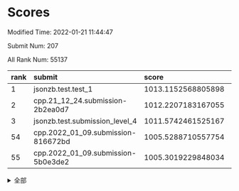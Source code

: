 # Scores

Modified Time: 2022-01-21 11:44:47

Submit Num: 207

All Rank Num: 55137

| rank |               submit               |       score        |       sigma        | pk_num |
| :--- | :--------------------------------- | :----------------- | :----------------- | :----- |
| 1    | jsonzb.test.test_1                 | 1013.1152568805898 | 0.8136360312094584 | 1062   |
| 2    | cpp.21_12_24.submission-2b2ea0d7   | 1012.2207183167055 | 0.806162437640916  | 1062   |
| 3    | jsonzb.test.submission_level_4     | 1011.5742461525167 | 0.8036805834889302 | 1067   |
| 54   | cpp.2022_01_09.submission-816672bd | 1005.5288710557754 | 0.7099117250658685 | 1068   |
| 55   | cpp.2022_01_09.submission-5b0e3de2 | 1005.3019229848034 | 0.7169344802009586 | 1067   |


<details>
<summary>全部</summary>

| rank |                 submit                 |       score        |       sigma        | pk_num |
| :--- | :------------------------------------- | :----------------- | :----------------- | :----- |
| 1    | jsonzb.test.test_1                     | 1013.1152568805898 | 0.8136360312094584 | 1062   |
| 2    | cpp.21_12_24.submission-2b2ea0d7       | 1012.2207183167055 | 0.806162437640916  | 1062   |
| 3    | jsonzb.test.submission_level_4         | 1011.5742461525167 | 0.8036805834889302 | 1067   |
| 4    | gobigger.level_3.submission_level_3_42 | 1011.2258618331116 | 0.7845057059521235 | 1066   |
| 5    | gobigger.level_3.submission_level_3_34 | 1010.9828173963572 | 0.7672376833491409 | 1067   |
| 6    | gobigger.level_3.submission_level_3_0  | 1010.9759151563497 | 0.766803187991126  | 1065   |
| 7    | gobigger.level_3.submission_level_3_35 | 1010.7911680006356 | 0.7516269874869225 | 1069   |
| 8    | gobigger.level_3.submission_level_3_21 | 1010.7537978236531 | 0.7661582320370617 | 1063   |
| 9    | gobigger.level_3.submission_level_3_19 | 1010.6972316390734 | 0.7741366127456535 | 1066   |
| 10   | gobigger.level_3.submission_level_3_27 | 1010.6751479827483 | 0.7483806269595731 | 1066   |
| 11   | gobigger.level_3.submission_level_3_7  | 1010.6230037742741 | 0.7732890234238387 | 1063   |
| 12   | gobigger.level_3.submission_level_3_49 | 1010.6212997121137 | 0.7580288320821957 | 1066   |
| 13   | gobigger.level_3.submission_level_3_13 | 1010.5446697800412 | 0.7505402488164018 | 1067   |
| 14   | gobigger.level_3.submission_level_3_46 | 1010.4847933600914 | 0.7658232517252012 | 1064   |
| 15   | gobigger.level_3.submission_level_3_40 | 1010.4731015709851 | 0.7699021968904708 | 1067   |
| 16   | gobigger.level_3.submission_level_3_6  | 1010.3789277136544 | 0.7722863318134546 | 1064   |
| 17   | gobigger.level_3.submission_level_3_9  | 1010.3402974981218 | 0.7646327413947976 | 1065   |
| 18   | gobigger.level_3.submission_level_3_45 | 1010.2607956938465 | 0.785968920836518  | 1064   |
| 19   | gobigger.level_3.submission_level_3_25 | 1010.2502441363524 | 0.7487853493133113 | 1060   |
| 20   | gobigger.level_3.submission_level_3_22 | 1009.9893801381123 | 0.7686869343991878 | 1067   |
| 21   | gobigger.level_3.submission_level_3_38 | 1009.9782436866064 | 0.7864979747201288 | 1062   |
| 22   | gobigger.level_3.submission_level_3_48 | 1009.9618620167814 | 0.7863749374534431 | 1063   |
| 23   | gobigger.level_3.submission_level_3_20 | 1009.9112261745413 | 0.7443473511797938 | 1063   |
| 24   | gobigger.level_3.submission_level_3_11 | 1009.8875505213307 | 0.747923936027927  | 1065   |
| 25   | gobigger.level_3.submission_level_3_18 | 1009.7882513823838 | 0.7710647488503434 | 1068   |
| 26   | gobigger.level_3.submission_level_3_16 | 1009.7592107055636 | 0.751345810694472  | 1067   |
| 27   | gobigger.level_3.submission_level_3_31 | 1009.7450913608425 | 0.7397330058365991 | 1065   |
| 28   | gobigger.level_3.submission_level_3_44 | 1009.7419788039206 | 0.7606394973448989 | 1066   |
| 29   | gobigger.level_3.submission_level_3_32 | 1009.7156685912471 | 0.7689249863340436 | 1069   |
| 30   | gobigger.level_3.submission_level_3_14 | 1009.5939573944003 | 0.7391713924388151 | 1068   |
| 31   | gobigger.level_3.submission_level_3_39 | 1009.5602345758728 | 0.747613141588511  | 1069   |
| 32   | gobigger.level_3.submission_level_3_29 | 1009.534358108474  | 0.7708736210877344 | 1073   |
| 33   | gobigger.level_3.submission_level_3_5  | 1009.49494787306   | 0.7610514019630361 | 1057   |
| 34   | gobigger.level_3.submission_level_3_28 | 1009.4680155375814 | 0.7498555254482389 | 1061   |
| 35   | gobigger.level_3.submission_level_3_17 | 1009.4676632721144 | 0.7516968242117847 | 1063   |
| 36   | gobigger.level_3.submission_level_3_4  | 1009.451369283087  | 0.7372267413777293 | 1064   |
| 37   | gobigger.level_3.submission_level_3_36 | 1009.4202388908384 | 0.7581740403390201 | 1058   |
| 38   | gobigger.level_3.submission_level_3_23 | 1009.414160324472  | 0.7499405148515867 | 1066   |
| 39   | gobigger.level_3.submission_level_3_43 | 1009.3980628967495 | 0.7645441389823884 | 1068   |
| 40   | gobigger.level_3.submission_level_3_41 | 1009.2846582425    | 0.731617844124985  | 1067   |
| 41   | gobigger.level_3.submission_level_3_24 | 1009.236428995475  | 0.7346104421249993 | 1061   |
| 42   | gobigger.level_3.submission_level_3_15 | 1009.2004341867045 | 0.7545105624648732 | 1071   |
| 43   | gobigger.level_3.submission_level_3_8  | 1009.1217339234598 | 0.7427365247171576 | 1066   |
| 44   | gobigger.level_3.submission_level_3_2  | 1009.0968147805982 | 0.7369824543071138 | 1068   |
| 45   | gobigger.level_3.submission_level_3_30 | 1009.0822429678836 | 0.7386868614193447 | 1064   |
| 46   | gobigger.level_3.submission_level_3_33 | 1008.858062797994  | 0.7292221129250147 | 1063   |
| 47   | gobigger.level_3.submission_level_3_3  | 1008.8319331638952 | 0.7512415207894944 | 1065   |
| 48   | gobigger.level_3.submission_level_3_1  | 1008.7748067442392 | 0.7691970800654915 | 1066   |
| 49   | gobigger.level_3.submission_level_3_10 | 1008.5196596948037 | 0.7301982507373366 | 1062   |
| 50   | gobigger.level_3.submission_level_3_26 | 1008.4198450462344 | 0.7354384529722628 | 1063   |
| 51   | gobigger.level_3.submission_level_3_12 | 1008.4069683344021 | 0.7611004287913312 | 1063   |
| 52   | gobigger.level_3.submission_level_3_47 | 1008.4050496897063 | 0.757191584676782  | 1067   |
| 53   | gobigger.level_3.submission_level_3_37 | 1008.2098393379904 | 0.7382988536973001 | 1070   |
| 54   | cpp.2022_01_09.submission-816672bd     | 1005.5288710557754 | 0.7099117250658685 | 1068   |
| 55   | cpp.2022_01_09.submission-5b0e3de2     | 1005.3019229848034 | 0.7169344802009586 | 1067   |
| 56   | gobigger.level_1.submission_level_1_24 | 1005.0026247961976 | 0.7246921869512956 | 1063   |
| 57   | gobigger.level_1.submission_level_1_15 | 1004.6839212083198 | 0.7160494791393852 | 1070   |
| 58   | gobigger.level_1.submission_level_1_30 | 1004.287663232551  | 0.7134539479652007 | 1069   |
| 59   | gobigger.level_1.submission_level_1_23 | 1004.145407076599  | 0.7090879486954225 | 1068   |
| 60   | gobigger.level_1.submission_level_1_3  | 1004.136336325871  | 0.7186171046586448 | 1065   |
| 61   | gobigger.level_1.submission_level_1_29 | 1004.051357919211  | 0.7163218087622376 | 1066   |
| 62   | gobigger.level_1.submission_level_1_14 | 1003.9940457436646 | 0.714697591109395  | 1066   |
| 63   | gobigger.level_1.submission_level_1_46 | 1003.9733647372535 | 0.7235349946958017 | 1062   |
| 64   | gobigger.level_1.submission_level_1_48 | 1003.9362455514776 | 0.718015002924937  | 1064   |
| 65   | gobigger.level_1.submission_level_1_41 | 1003.8981932714685 | 0.7126887267071698 | 1069   |
| 66   | gobigger.level_1.submission_level_1_35 | 1003.8695692692105 | 0.7131796885937363 | 1065   |
| 67   | gobigger.level_1.submission_level_1_27 | 1003.8614338923211 | 0.7150415121717008 | 1068   |
| 68   | gobigger.level_1.submission_level_1_20 | 1003.6357786072925 | 0.705683644167886  | 1066   |
| 69   | gobigger.level_1.submission_level_1_34 | 1003.6197010937418 | 0.7028349913551301 | 1068   |
| 70   | gobigger.level_1.submission_level_1_10 | 1003.6148063621513 | 0.7150521284333918 | 1066   |
| 71   | gobigger.level_1.submission_level_1_49 | 1003.5815759279541 | 0.7206625086967985 | 1063   |
| 72   | gobigger.level_1.submission_level_1_16 | 1003.5076269758728 | 0.7193282991257635 | 1066   |
| 73   | gobigger.level_1.submission_level_1_0  | 1003.4936413155091 | 0.7365027429660804 | 1067   |
| 74   | gobigger.level_1.submission_level_1_31 | 1003.4629062359455 | 0.7162287655445583 | 1067   |
| 75   | gobigger.level_1.submission_level_1_39 | 1003.4556550272238 | 0.7138338299371363 | 1069   |
| 76   | gobigger.level_1.submission_level_1_13 | 1003.4251471549192 | 0.7113938207144703 | 1064   |
| 77   | gobigger.level_1.submission_level_1_25 | 1003.4196096716921 | 0.7107621027101753 | 1067   |
| 78   | gobigger.level_1.submission_level_1_7  | 1003.3681787017906 | 0.7115480989312177 | 1063   |
| 79   | gobigger.level_1.submission_level_1_26 | 1003.2375670324467 | 0.7079032303827656 | 1070   |
| 80   | gobigger.level_1.submission_level_1_1  | 1003.2170600825747 | 0.7196075392975626 | 1066   |
| 81   | gobigger.level_1.submission_level_1_33 | 1003.1970598451055 | 0.7115401855474183 | 1059   |
| 82   | gobigger.level_1.submission_level_1_36 | 1003.0330019409419 | 0.723616205189555  | 1059   |
| 83   | gobigger.level_1.submission_level_1_6  | 1002.9894843275197 | 0.725614481296126  | 1063   |
| 84   | gobigger.level_1.submission_level_1_8  | 1002.9586665967931 | 0.7174350166687333 | 1064   |
| 85   | gobigger.level_1.submission_level_1_47 | 1002.9583717008168 | 0.7195033175861464 | 1060   |
| 86   | gobigger.level_1.submission_level_1_28 | 1002.9311546702461 | 0.7168653648459511 | 1066   |
| 87   | gobigger.level_1.submission_level_1_19 | 1002.8955802211759 | 0.7132553626378646 | 1065   |
| 88   | gobigger.level_1.submission_level_1_40 | 1002.8019760818105 | 0.7087910248703785 | 1061   |
| 89   | gobigger.level_1.submission_level_1_45 | 1002.7999289528221 | 0.7167483621929996 | 1063   |
| 90   | gobigger.level_1.submission_level_1_32 | 1002.7841083915615 | 0.7079901786604815 | 1067   |
| 91   | gobigger.level_1.submission_level_1_4  | 1002.7726300176818 | 0.7220735402229845 | 1069   |
| 92   | gobigger.level_1.submission_level_1_12 | 1002.7308598518092 | 0.7119306118540438 | 1064   |
| 93   | gobigger.level_1.submission_level_1_38 | 1002.6503870359044 | 0.7180230285134048 | 1067   |
| 94   | gobigger.level_1.submission_level_1_18 | 1002.6193826519086 | 0.7053634154526301 | 1065   |
| 95   | gobigger.level_1.submission_level_1_17 | 1002.5442627557287 | 0.7184743913154517 | 1065   |
| 96   | gobigger.level_1.submission_level_1_43 | 1002.5401604112743 | 0.7168130274980061 | 1064   |
| 97   | gobigger.level_1.submission_level_1_44 | 1002.5208093667565 | 0.7032185332195843 | 1063   |
| 98   | gobigger.level_1.submission_level_1_9  | 1002.4993999411395 | 0.713839948840965  | 1067   |
| 99   | gobigger.level_1.submission_level_1_22 | 1002.4605304235481 | 0.7161273285114521 | 1073   |
| 100  | gobigger.level_1.submission_level_1_2  | 1002.2721245231733 | 0.7049460013729166 | 1067   |
| 101  | gobigger.level_1.submission_level_1_5  | 1002.2233715128542 | 0.7185401398545946 | 1068   |
| 102  | gobigger.level_1.submission_level_1_37 | 1002.1570807102803 | 0.7066435661637063 | 1063   |
| 103  | gobigger.level_1.submission_level_1_21 | 1002.0832728459321 | 0.7167485722295786 | 1065   |
| 104  | gobigger.level_1.submission_level_1_11 | 1002.004194830497  | 0.7079934469698028 | 1060   |
| 105  | gobigger.level_1.submission_level_1_42 | 1001.6395098570347 | 0.7036292142824924 | 1066   |
| 106  | gobigger.random.submission_random_9    | 997.3553091190656  | 0.6967267094230145 | 1069   |
| 107  | gobigger.random.submission_random_24   | 997.2331972372152  | 0.7007620477652144 | 1068   |
| 108  | gobigger.random.submission_random_20   | 996.8271187645242  | 0.7221725645452164 | 1067   |
| 109  | gobigger.random.submission_random_25   | 996.8106781581248  | 0.7032913574971291 | 1066   |
| 110  | gobigger.random.submission_random_15   | 996.7575766941783  | 0.7165182900601335 | 1060   |
| 111  | gobigger.random.submission_random_26   | 996.7228874489468  | 0.7074780980285852 | 1070   |
| 112  | gobigger.random.submission_random_2    | 996.6476156540881  | 0.7110632278611771 | 1068   |
| 113  | gobigger.random.submission_random_37   | 996.6286470675672  | 0.69989095996825   | 1065   |
| 114  | gobigger.random.submission_random_31   | 996.6132801196215  | 0.7044904480273059 | 1061   |
| 115  | gobigger.random.submission_random_32   | 996.4408345505342  | 0.7224687941994776 | 1068   |
| 116  | gobigger.random.submission_random_18   | 996.4110258495937  | 0.7099546484201259 | 1066   |
| 117  | gobigger.random.submission_random_45   | 996.3730387035067  | 0.7088757534691439 | 1063   |
| 118  | gobigger.random.submission_random_43   | 996.3317540577652  | 0.7014181946448829 | 1066   |
| 119  | gobigger.random.submission_random_19   | 996.3280773802484  | 0.6987142051999904 | 1069   |
| 120  | gobigger.random.submission_random_40   | 996.3077940643125  | 0.702313055541659  | 1067   |
| 121  | gobigger.random.submission_random_14   | 996.281408373499   | 0.708687938589566  | 1067   |
| 122  | gobigger.random.submission_random_17   | 996.2375353872898  | 0.6936829522758513 | 1068   |
| 123  | gobigger.random.submission_random_35   | 996.1977781634126  | 0.7057958703361955 | 1068   |
| 124  | gobigger.random.submission_random_39   | 996.1659987079984  | 0.7165758121620458 | 1069   |
| 125  | gobigger.random.submission_random_23   | 996.1597772360234  | 0.7109525183427639 | 1072   |
| 126  | gobigger.random.submission_random_8    | 996.1482337288245  | 0.7079027531551014 | 1064   |
| 127  | gobigger.random.submission_random_48   | 996.0948141416917  | 0.7066262975072302 | 1065   |
| 128  | gobigger.random.submission_random_44   | 996.0672823878155  | 0.706359809903588  | 1069   |
| 129  | gobigger.random.submission_random_36   | 996.0134941935135  | 0.7171297034448522 | 1068   |
| 130  | gobigger.random.submission_random_16   | 996.0040091197661  | 0.727129373692217  | 1066   |
| 131  | gobigger.random.submission_random_6    | 995.9251961076518  | 0.7106323373791738 | 1065   |
| 132  | gobigger.level_2.submission_level_2_20 | 995.8447528082562  | 0.7224680338125449 | 1063   |
| 133  | gobigger.random.submission_random_7    | 995.832536377603   | 0.7220116763224271 | 1063   |
| 134  | gobigger.random.submission_random_12   | 995.8285916128632  | 0.7057980827959763 | 1067   |
| 135  | gobigger.random.submission_random_21   | 995.8162700765449  | 0.7217554243143423 | 1064   |
| 136  | gobigger.random.submission_random_11   | 995.7858668112442  | 0.7134088169342571 | 1064   |
| 137  | gobigger.random.submission_random_47   | 995.770262148419   | 0.7089080480100638 | 1067   |
| 138  | gobigger.random.submission_random_28   | 995.6495732786033  | 0.7170568250732112 | 1066   |
| 139  | gobigger.random.submission_random_38   | 995.6107342571485  | 0.7118479150695152 | 1062   |
| 140  | gobigger.random.submission_random_27   | 995.5339754060451  | 0.7197977756363139 | 1066   |
| 141  | gobigger.random.submission_random_3    | 995.5299340822926  | 0.7095397477583032 | 1071   |
| 142  | gobigger.random.submission_random_30   | 995.523078986899   | 0.7297382554766023 | 1063   |
| 143  | gobigger.random.submission_random_13   | 995.4656875157358  | 0.7064712444323367 | 1064   |
| 144  | gobigger.random.submission_random_34   | 995.2926425509384  | 0.7132025534745808 | 1068   |
| 145  | gobigger.random.submission_random_10   | 995.2775973568105  | 0.720739507875746  | 1068   |
| 146  | gobigger.random.submission_random_29   | 995.2036183330026  | 0.6999852378400518 | 1066   |
| 147  | gobigger.random.submission_random_5    | 995.1894526465702  | 0.7178397076924803 | 1066   |
| 148  | gobigger.random.submission_random_22   | 995.1873807829404  | 0.705789515734709  | 1066   |
| 149  | gobigger.random.submission_random_33   | 995.1270107081514  | 0.697611739596786  | 1065   |
| 150  | gobigger.random.submission_random_49   | 995.0791760942764  | 0.7242806041451283 | 1065   |
| 151  | gobigger.random.submission_random_41   | 995.0651254614468  | 0.7105005985227136 | 1066   |
| 152  | gobigger.random.submission_random_46   | 995.0369856643401  | 0.7188590950367283 | 1064   |
| 153  | gobigger.random.submission_random_42   | 994.9072225890618  | 0.7141035461250157 | 1064   |
| 154  | gobigger.random.submission_random_4    | 994.8373578747658  | 0.7081950925247734 | 1065   |
| 155  | gobigger.random.submission_random_0    | 994.813987127325   | 0.7262676046886841 | 1069   |
| 156  | gobigger.random.submission_random_1    | 994.718359249663   | 0.7068142861253432 | 1066   |
| 157  | gobigger.level_2.submission_level_2_44 | 994.2137870077711  | 0.7337577262670166 | 1064   |
| 158  | gobigger.level_2.submission_level_2_21 | 993.8476342670301  | 0.7367537523357002 | 1064   |
| 159  | gobigger.level_2.submission_level_2_9  | 993.2368638321288  | 0.7296391398315017 | 1066   |
| 160  | gobigger.level_2.submission_level_2_22 | 993.22040627848    | 0.7249959786694279 | 1069   |
| 161  | gobigger.level_2.submission_level_2_32 | 993.2157885333454  | 0.7469130943875367 | 1063   |
| 162  | gobigger.level_2.submission_level_2_4  | 993.1711107216099  | 0.7349410961827506 | 1061   |
| 163  | gobigger.level_2.submission_level_2_5  | 992.9654447307522  | 0.7415495410821088 | 1062   |
| 164  | gobigger.level_2.submission_level_2_36 | 992.794537978158   | 0.7401527565934937 | 1066   |
| 165  | gobigger.level_2.submission_level_2_23 | 992.7695841498032  | 0.7322397947822727 | 1065   |
| 166  | gobigger.level_2.submission_level_2_45 | 992.6105502795917  | 0.7586223392055189 | 1068   |
| 167  | gobigger.level_2.submission_level_2_29 | 992.605285073659   | 0.7477383184271935 | 1063   |
| 168  | gobigger.level_2.submission_level_2_17 | 992.6036842759692  | 0.7673982560555047 | 1060   |
| 169  | gobigger.level_2.submission_level_2_1  | 992.487683519487   | 0.7363310249104502 | 1072   |
| 170  | gobigger.level_2.submission_level_2_12 | 992.4498797424526  | 0.7372566937999895 | 1069   |
| 171  | gobigger.level_2.submission_level_2_19 | 992.3752817714895  | 0.75073468854715   | 1065   |
| 172  | gobigger.level_2.submission_level_2_6  | 992.3676676635156  | 0.7305390354136001 | 1058   |
| 173  | gobigger.level_2.submission_level_2_31 | 992.3377745027052  | 0.7390327583504525 | 1068   |
| 174  | gobigger.level_2.submission_level_2_14 | 992.323121421591   | 0.7646093056645542 | 1066   |
| 175  | gobigger.level_2.submission_level_2_25 | 992.3057948624888  | 0.7377694556064488 | 1065   |
| 176  | gobigger.level_2.submission_level_2_7  | 992.2990716151528  | 0.7295001369625458 | 1064   |
| 177  | gobigger.level_2.submission_level_2_11 | 992.2988068684177  | 0.744185471106711  | 1064   |
| 178  | gobigger.level_2.submission_level_2_34 | 992.2803646770602  | 0.7504521378223108 | 1074   |
| 179  | gobigger.level_2.submission_level_2_0  | 992.2717817187151  | 0.7437042496888325 | 1066   |
| 180  | gobigger.level_2.submission_level_2_13 | 992.2272240976603  | 0.7466867025918429 | 1066   |
| 181  | gobigger.level_2.submission_level_2_2  | 992.1454299096218  | 0.7395944966488377 | 1071   |
| 182  | gobigger.level_2.submission_level_2_27 | 992.1423610994484  | 0.7431129840739246 | 1068   |
| 183  | gobigger.level_2.submission_level_2_43 | 992.1092715175945  | 0.7298835265324304 | 1064   |
| 184  | gobigger.level_2.submission_level_2_46 | 992.0761330879309  | 0.7559791148133852 | 1065   |
| 185  | gobigger.level_2.submission_level_2_38 | 992.0329747731312  | 0.7297770026510202 | 1068   |
| 186  | gobigger.level_2.submission_level_2_49 | 991.9405098189087  | 0.7448058758211117 | 1060   |
| 187  | gobigger.level_2.submission_level_2_39 | 991.89655408925    | 0.7282357730483359 | 1063   |
| 188  | gobigger.level_2.submission_level_2_24 | 991.8661369303861  | 0.7585538362441253 | 1066   |
| 189  | gobigger.level_2.submission_level_2_18 | 991.8438288829358  | 0.7337806169813582 | 1067   |
| 190  | gobigger.level_2.submission_level_2_15 | 991.8213493442294  | 0.7433483437839988 | 1065   |
| 191  | gobigger.level_2.submission_level_2_40 | 991.8028226631051  | 0.7321869238380191 | 1070   |
| 192  | gobigger.level_2.submission_level_2_16 | 991.6882469636719  | 0.7527214370460213 | 1060   |
| 193  | gobigger.level_2.submission_level_2_3  | 991.6858775836791  | 0.7547586855573666 | 1069   |
| 194  | gobigger.level_2.submission_level_2_33 | 991.6055838491067  | 0.7448436046060678 | 1064   |
| 195  | gobigger.level_2.submission_level_2_35 | 991.5713331202608  | 0.7454278499017684 | 1062   |
| 196  | gobigger.level_2.submission_level_2_48 | 991.4880768985939  | 0.7502610021027958 | 1065   |
| 197  | gobigger.level_2.submission_level_2_8  | 991.4612725305002  | 0.7507731879316504 | 1067   |
| 198  | gobigger.level_2.submission_level_2_41 | 991.4154726716155  | 0.7671259748580336 | 1068   |
| 199  | gobigger.level_2.submission_level_2_37 | 991.2812944955434  | 0.7455102653804624 | 1058   |
| 200  | gobigger.level_2.submission_level_2_26 | 991.2712291101411  | 0.7520261351379245 | 1058   |
| 201  | gobigger.level_2.submission_level_2_10 | 991.0508084500058  | 0.7617382027508143 | 1062   |
| 202  | gobigger.level_2.submission_level_2_47 | 990.9765456465947  | 0.76378874225005   | 1064   |
| 203  | gobigger.level_2.submission_level_2_30 | 990.887491461031   | 0.7687045308239335 | 1068   |
| 204  | gobigger.level_2.submission_level_2_28 | 989.7521164529401  | 0.7606005210127146 | 1069   |
| 205  | gobigger.level_2.submission_level_2_42 | 989.4817277357838  | 0.788443939253986  | 1060   |
| 206  | gobigger.none.submission_none_0        | 978.1868420561151  | 1.2526266397015071 | 1065   |
| 207  | gobigger.none.submission_none_1        | 976.7578564062409  | 1.3697821809168351 | 1069   |

</details>